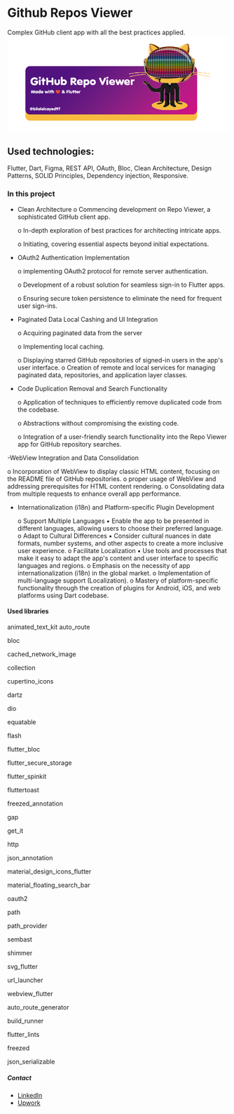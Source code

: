 # Github Repos Viewer

Complex GitHub client app with all the best practices applied.
![Example Image](screenshots/repoviewer.png)

## Used technologies:

Flutter, Dart, Figma, REST API, OAuth, Bloc, Clean Architecture,
Design Patterns, SOLID Principles, Dependency injection, Responsive.

### In this project

- Clean Architecture
    o Commencing development on Repo Viewer, a sophisticated GitHub client
      app.
  
    o In-depth exploration of best practices for architecting intricate apps.
  
    o Initiating, covering essential aspects beyond initial expectations.
  
- OAuth2 Authentication Implementation
  
    o implementing OAuth2 protocol for remote server authentication.
  
    o Development of a robust solution for seamless sign-in to Flutter apps.
  
    o Ensuring secure token persistence to eliminate the need for frequent user
      sign-ins.
  
- Paginated Data Local Cashing and UI Integration
  
    o Acquiring paginated data from the server
  
    o Implementing local caching.
  
    o Displaying starred GitHub repositories of signed-in users in the app's user
      interface.
    o Creation of remote and local services for managing paginated data,
      repositories, and application layer classes.
  
- Code Duplication Removal and Search Functionality
  
    o Application of techniques to efficiently remove duplicated code from the
      codebase.
  
    o Abstractions without compromising the existing code.
  
    o Integration of a user-friendly search functionality into the Repo Viewer app
      for GitHub repository searches.
  
-WebView Integration and Data Consolidation

 o Incorporation of WebView to display classic HTML content, focusing on the
      README file of GitHub repositories.
 o proper usage of WebView and addressing prerequisites for HTML content
      rendering.
 o Consolidating data from multiple requests to enhance overall app
      performance.
      
- Internationalization (i18n) and Platform-specific Plugin Development
  
   o Support Multiple Languages
        ▪ Enable the app to be presented in different languages, allowing users
          to choose their preferred language.
   o Adapt to Cultural Differences
        ▪ Consider cultural nuances in date formats, number systems, and
          other aspects to create a more inclusive user experience.
  o Facilitate Localization
        ▪ Use tools and processes that make it easy to adapt the app's content
          and user interface to specific languages and regions.
  o Emphasis on the necessity of app internationalization (i18n) in the global
    market.
  o Implementation of multi-language support (Localization).
  o Mastery of platform-specific functionality through the creation of plugins for
    Android, iOS, and web platforms using Dart codebase.

#### Used libraries

  animated_text_kit
  auto_route
  
  bloc
  
  cached_network_image
  
  collection
  
  cupertino_icons
  
  dartz
  
  dio
  
  equatable
  
  flash
  
  flutter_bloc
  
  flutter_secure_storage
  
  flutter_spinkit
  
  fluttertoast
  
  freezed_annotation
  
  gap
  
  get_it
  
  http
  
  json_annotation
  
  material_design_icons_flutter
  
  material_floating_search_bar
  
  oauth2
  
  path
  
  path_provider
  
  sembast
  
  shimmer
  
  svg_flutter
  
  url_launcher
  
  webview_flutter
  
  auto_route_generator
  
  build_runner
  
  flutter_lints
  
  freezed
  
  json_serializable

##### Contact
- [LinkedIn](https://www.linkedin.com/in/bilalelsayed97/)
- [Upwork](https://www.upwork.com/freelancers/~01029ea233c076dce6)
